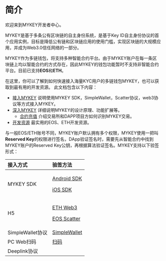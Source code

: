 # 简介

欢迎来到MYKEY开发者中心。

MYKEY是基于多条公有区块链的自主身份系统，是基于Key ID自主身份协议的首个应用实例，目标是降低公有链和区块链应用的使用门槛，实现区块链的大规模应用，并成为Web3.0信任网络的一部分。

MYKEY作为多链钱包，将支持多种智能合约平台。由于MYKEY账户在每一条区块链上均以智能合约的方式存在，因此MYKEY的钱包功能暂时不支持非智能合约平台。目前已支持**EOS**和**ETH**。

在这里，你可以了解到如何快速接入海量KYC用户的多链钱包MYKEY，也可以获取到最有用的开发资源。 此文档包含以下内容：

* [接入MYKEY](integrate-with-mykey/integration-android/) 说明使用MYKEY SDK，SimpleWallet，Scatter协议，web3协议等方式接入MYKEY。
* [深入MYKEY](dive-into-mykey/mykey-on-eos.md) 详细说明MYKEY的设计原理、功能扩展等。
  * [合约充值](dive-into-mykey/contracts-deposit/) 介绍交易所和DAPP项目方如何识别MYKEY交易。
* [开发资源](development-resources/eos.md) 最实用的EOS、ETH开发资源。



与一般EOS/ETH账号不同，MYKEY账户默认拥有多个权限，MYKEY使用一把叫**Reserved Key**的权限进行签名，DApp验证签名时，需要先从智能合约中找到MYKEY账户的Reserved Key公钥，再根据算法验证签名。MYKEY支持以下验签形式：

<table>
  <thead>
    <tr>
      <th style="text-align:left">&#x63A5;&#x5165;&#x65B9;&#x5F0F;</th>
      <th style="text-align:left">&#x9A8C;&#x7B7E;&#x65B9;&#x6CD5;</th>
    </tr>
  </thead>
  <tbody>
    <tr>
      <td style="text-align:left">MYKEY SDK</td>
      <td style="text-align:left">
        <p><a href="integrate-with-mykey/integration-android/transfer.md">Android SDK</a>
        </p>
        <p><a href="integrate-with-mykey/integration-ios/transfer.md">iOS SDK</a>
        </p>
      </td>
    </tr>
    <tr>
      <td style="text-align:left">H5</td>
      <td style="text-align:left">
        <p><a href="integrate-with-mykey/h5/eth.md#mykey-yan-qian-fang-shi">ETH Web3</a>
        </p>
        <p><a href="integrate-with-mykey/h5/eos.md#mykey-yan-qian-fang-shi">EOS Scatter</a>
        </p>
      </td>
    </tr>
    <tr>
      <td style="text-align:left">SimpleWallet&#x534F;&#x8BAE;</td>
      <td style="text-align:left"><a href="integrate-with-mykey/simplewallet/#qian-ming">SimpleWallet</a>
      </td>
    </tr>
    <tr>
      <td style="text-align:left">PC Web&#x626B;&#x7801;</td>
      <td style="text-align:left"><a href="integrate-with-mykey/simplewallet/scan.md#qian-ming">&#x626B;&#x7801;</a>
      </td>
    </tr>
    <tr>
      <td style="text-align:left">Deeplink&#x534F;&#x8BAE;</td>
      <td style="text-align:left"></td>
    </tr>
  </tbody>
</table>